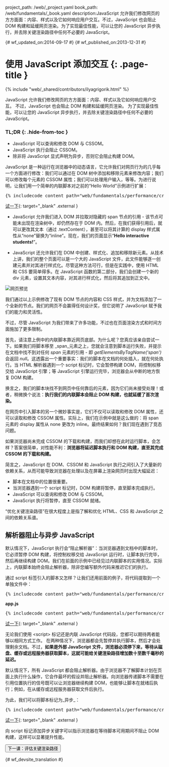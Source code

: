 project_path: /web/_project.yaml
book_path: /web/fundamentals/_book.yaml
description:JavaScript 允许我们修改网页的方方面面：内容、样式以及它如何响应用户交互。不过，JavaScript 也会阻止 DOM 构建和延缓网页渲染。为了实现最佳性能，可以让您的 JavaScript 异步执行，并去除关键渲染路径中任何不必要的 JavaScript。

{# wf_updated_on:2014-09-17 #}
{# wf_published_on:2013-12-31 #}

# 使用 JavaScript 添加交互 {: .page-title }

{% include "web/_shared/contributors/ilyagrigorik.html" %}

JavaScript 允许我们修改网页的方方面面：内容、样式以及它如何响应用户交互。
不过，JavaScript 也会阻止 DOM 构建和延缓网页渲染。
为了实现最佳性能，可以让您的 JavaScript 异步执行，并去除关键渲染路径中任何不必要的 JavaScript。



### TL;DR {: .hide-from-toc }
- JavaScript 可以查询和修改 DOM 与 CSSOM。
- JavaScript 执行会阻止 CSSOM。
- 除非将 JavaScript 显式声明为异步，否则它会阻止构建 DOM。


JavaScript 是一种运行在浏览器中的动态语言，它允许我们对网页行为的几乎每一个方面进行修改：我们可以通过在 DOM 树中添加和移除元素来修改内容；我们可以修改每个元素的 CSSOM 属性；我们可以处理用户输入，等等。为进行说明，让我们用一个简单的内联脚本对之前的“Hello World”示例进行扩展：

<pre class="prettyprint">
{% includecode content_path="web/fundamentals/performance/critical-rendering-path/_code/script.html" region_tag="full" adjust_indentation="auto" %}
</pre>

[试一下](https://googlesamples.github.io/web-fundamentals/fundamentals/performance/critical-rendering-path/script.html){: target="_blank" .external }

* JavaScript 允许我们进入 DOM 并拉取对隐藏的 span 节点的引用 - 该节点可能未出现在渲染树中，却仍然存在于 DOM 内。然后，在我们获得引用后，就可以更改其文本（通过 .textContent），甚至可以将其计算的 display 样式属性从“none”替换为“inline”。现在，我们的页面显示“**Hello interactive students!**”。

* JavaScript 还允许我们在 DOM 中创建、样式化、追加和移除新元素。从技术上讲，我们的整个页面可以是一个大的 JavaScript 文件，此文件能够逐一创建元素并对其进行样式化。尽管这种方法可行，但是在实践中，使用 HTML 和 CSS 要简单得多。在 JavaScript 函数的第二部分，我们会创建一个新的 div 元素，设置其文本内容，对其进行样式化，然后将其追加到正文中。

<img src="images/device-js-small.png"  alt="网页预览">

我们通过以上示例修改了现有 DOM 节点的内容和 CSS 样式，并为文档添加了一个全新的节点。我们的网页不会赢得任何设计奖，但它说明了 JavaScript 赋予我们的能力和灵活性。

不过，尽管 JavaScript 为我们带来了许多功能，不过也在页面渲染方式和时间方面施加了更多限制。

首先，请注意上例中的内联脚本靠近网页底部。为什么呢？您真应该亲自尝试一下。如果我们将脚本移至 _span_元素之上，您就会注意到脚本运行失败，并提示在文档中找不到对任何 _span_ 元素的引用 - 即 _getElementsByTagName(‘span')_ 会返回 _null_。这透露出一个重要事实：我们的脚本在文档的何处插入，就在何处执行。当 HTML 解析器遇到一个 script 标记时，它会暂停构建 DOM，将控制权移交给 JavaScript 引擎；等 JavaScript 引擎运行完毕，浏览器会从中断的地方恢复 DOM 构建。

换言之，我们的脚本块找不到网页中任何靠后的元素，因为它们尚未接受处理！或者，稍微换个说法：**执行我们的内联脚本会阻止 DOM 构建，也就延缓了首次渲染。**

在网页中引入脚本的另一个微妙事实是，它们不仅可以读取和修改 DOM 属性，还可以读取和修改 CSSOM 属性。实际上，我们在示例中就是这么做的：将 span 元素的 display 属性从 none 更改为 inline。最终结果如何？我们现在遇到了竞态问题。

如果浏览器尚未完成 CSSOM 的下载和构建，而我们却想在此时运行脚本，会怎样？答案很简单，对性能不利：**浏览器将延迟脚本执行和 DOM 构建，直至其完成 CSSOM 的下载和构建。**

简言之，JavaScript 在 DOM、CSSOM 和 JavaScript 执行之间引入了大量新的依赖关系，从而可能导致浏览器在处理以及在屏幕上渲染网页时出现大幅延迟：

* 脚本在文档中的位置很重要。
* 当浏览器遇到一个 script 标记时，DOM 构建将暂停，直至脚本完成执行。
* JavaScript 可以查询和修改 DOM 与 CSSOM。
* JavaScript 执行将暂停，直至 CSSOM 就绪。

“优化关键渲染路径”在很大程度上是指了解和优化 HTML、CSS 和 JavaScript 之间的依赖关系谱。

## 解析器阻止与异步 JavaScript

默认情况下，JavaScript 执行会“阻止解析器”：当浏览器遇到文档中的脚本时，它必须暂停 DOM 构建，将控制权移交给 JavaScript 运行时，让脚本执行完毕，然后再继续构建 DOM。我们在前面的示例中已经见过内联脚本的实用情况。实际上，内联脚本始终会阻止解析器，除非您编写额外代码来推迟它们的执行。

通过 script 标签引入的脚本又怎样？让我们还用前面的例子，将代码提取到一个单独文件中：

<pre class="prettyprint">
{% includecode content_path="web/fundamentals/performance/critical-rendering-path/_code/split_script.html" region_tag="full" adjust_indentation="auto" %}
</pre>

**app.js**

<pre class="prettyprint">
{% includecode content_path="web/fundamentals/performance/critical-rendering-path/_code/app.js" region_tag="full" adjust_indentation="auto" %}
</pre>

[试一下](https://googlesamples.github.io/web-fundamentals/fundamentals/performance/critical-rendering-path/split_script.html){: target="_blank" .external }

无论我们使用 &lt;script&gt; 标记还是内联 JavaScript 代码段，您都可以期待两者能够以相同方式工作。
在两种情况下，浏览器都会先暂停并执行脚本，然后才会处理剩余文档。不过，**如果是外部 JavaScript 文件，浏览器必须停下来，等待从磁盘、缓存或远程服务器获取脚本，这就可能给关键渲染路径增加数十至数千毫秒的延迟。**






默认情况下，所有 JavaScript 都会阻止解析器。由于浏览器不了解脚本计划在页面上执行什么操作，它会作最坏的假设并阻止解析器。向浏览器传递脚本不需要在引用位置执行的信号既可以让浏览器继续构建 DOM，也能够让脚本在就绪后执行；例如，在从缓存或远程服务器获取文件后执行。  

为此，我们可以将脚本标记为_异步_：

<pre class="prettyprint">
{% includecode content_path="web/fundamentals/performance/critical-rendering-path/_code/split_script_async.html" region_tag="full" adjust_indentation="auto" %}
</pre>

[试一下](https://googlesamples.github.io/web-fundamentals/fundamentals/performance/critical-rendering-path/split_script_async.html){: target="_blank" .external }

向 script 标记添加异步关键字可以指示浏览器在等待脚本可用期间不阻止 DOM 构建，这样可以显著提升性能。

<a href="measure-crp" class="gc-analytics-event" data-category="CRP"
    data-label="Next / Measuring CRP">
  <button>下一课：评估关键渲染路径</button>
</a>


{# wf_devsite_translation #}
